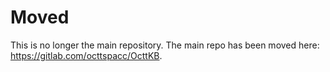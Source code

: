 # Moved

This is no longer the main repository. The main repo has been moved here: <https://gitlab.com/octtspacc/OcttKB>.

